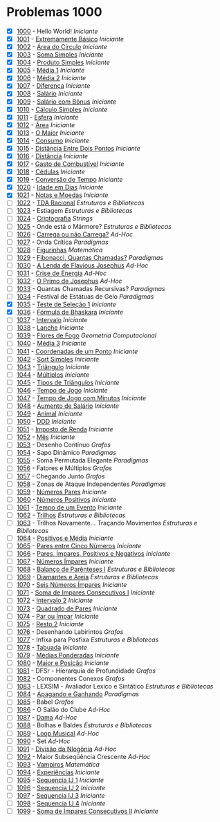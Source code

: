 # Problemas 1000 <!-- (78%) -->

  - [x]  [1000](https://www.beecrowd.com.br/judge/pt/problems/view/1000) - Hello World! *Iniciante*
  - [x]  [1001](https://www.beecrowd.com.br/judge/pt/problems/view/1001) - [Extremamente Básico](https://github.com/manoel-roberto/beecrowd/tree/master/src/1000/1001) *Iniciante*
  - [x]  [1002](https://www.beecrowd.com.br/judge/pt/problems/view/1002) - [Área do Círculo](https://github.com/manoel-roberto/beecrowd/tree/master/src/1000/1002) *Iniciante*
  - [x]  [1003](https://www.beecrowd.com.br/judge/pt/problems/view/1003) - [Soma Simples](https://github.com/manoel-roberto/beecrowd/tree/master/src/1000/1002) *Iniciante*
  - [x]  [1004](https://www.beecrowd.com.br/judge/pt/problems/view/1004) - [Produto Simples](https://github.com/manoel-roberto/beecrowd/tree/master/src/1000/1004) *Iniciante*
  - [x]  [1005](https://www.beecrowd.com.br/judge/pt/problems/view/1005) - [Média 1](https://github.com/manoel-roberto/beecrowd/tree/master/src/1000/1005) *Iniciante*
  - [x]  [1006](https://www.beecrowd.com.br/judge/pt/problems/view/1006) - [Média 2](https://github.com/manoel-roberto/beecrowd/tree/master/src/1000/1006) *Iniciante*
  - [x]  [1007](https://www.beecrowd.com.br/judge/pt/problems/view/1007) - [Diferença](https://github.com/manoel-roberto/beecrowd/tree/master/src/1000/1007) *Iniciante*
  - [x]  [1008](https://www.beecrowd.com.br/judge/pt/problems/view/1008) - [Salário](https://github.com/manoel-roberto/beecrowd/tree/master/src/1000/1008) *Iniciante*
  - [x]  [1009](https://www.beecrowd.com.br/judge/pt/problems/view/1009) - [Salário com Bônus](https://github.com/manoel-roberto/beecrowd/tree/master/src/1000/1009) *Iniciante*
  - [x]  [1010](https://www.beecrowd.com.br/judge/pt/problems/view/1010) - [Cálculo Simples](https://github.com/manoel-roberto/beecrowd/tree/master/src/1000/1010) *Iniciante*
  - [x]  [1011](https://www.beecrowd.com.br/judge/pt/problems/view/1011) - [Esfera](https://github.com/manoel-roberto/beecrowd/tree/master/src/1000/1011) *Iniciante*
  - [x]  [1012](https://www.beecrowd.com.br/judge/pt/problems/view/1012) - [Área](https://github.com/manoel-roberto/beecrowd/tree/master/src/1000/1012) *Iniciante*
  - [x]  [1013](https://www.beecrowd.com.br/judge/pt/problems/view/1013) - [O Maior](https://github.com/manoel-roberto/beecrowd/tree/master/src/1000/1013) *Iniciante*
  - [x]  [1014](https://www.beecrowd.com.br/judge/pt/problems/view/1014) - [Consumo](https://github.com/manoel-roberto/beecrowd/tree/master/src/1000/1014) *Iniciante*
  - [x]  [1015](https://www.beecrowd.com.br/judge/pt/problems/view/1015) - [Distância Entre Dois Pontos](https://github.com/manoel-roberto/beecrowd/tree/master/src/1000/1015) *Iniciante*
  - [x]  [1016](https://www.beecrowd.com.br/judge/pt/problems/view/1016) - [Distância](https://github.com/manoel-roberto/beecrowd/tree/master/src/1000/1016) *Iniciante*
  - [x]  [1017](https://www.beecrowd.com.br/judge/pt/problems/view/1017) - [Gasto de Combustível](https://github.com/manoel-roberto/beecrowd/tree/master/src/1000/1017) *Iniciante*
  - [x]  [1018](https://www.beecrowd.com.br/judge/pt/problems/view/1018) - [Cédulas](https://github.com/manoel-roberto/beecrowd/tree/master/src/1000/1018) *Iniciante*
  - [x]  [1019](https://www.beecrowd.com.br/judge/pt/problems/view/1019) - [Conversão de Tempo](https://github.com/manoel-roberto/beecrowd/tree/master/src/1000/1019) *Iniciante*
  - [x]  [1020](https://www.beecrowd.com.br/judge/pt/problems/view/1020) - [Idade em Dias](https://github.com/manoel-roberto/beecrowd/tree/master/src/1000/1020) *Iniciante*
  - [x]  [1021](https://www.beecrowd.com.br/judge/pt/problems/view/1021) - [Notas e Moedas](https://github.com/manoel-roberto/beecrowd/tree/master/src/1000/1021) *Iniciante*
  - [ ]  [1022](https://www.beecrowd.com.br/judge/pt/problems/view/1022) - [TDA Racional](https://github.com/manoel-roberto/beecrowd/tree/master/src/1000/1022) *Estruturas e Bibliotecas*
  - [ ]  [1023](https://www.beecrowd.com.br/judge/pt/problems/view/1023) - Estiagem *Estruturas e Bibliotecas*
  - [ ]  [1024](https://www.beecrowd.com.br/judge/pt/problems/view/1024) - [Criptografia](https://github.com/manoel-roberto/beecrowd/tree/master/src/1000/1024) *Strings*
  - [ ]  [1025](https://www.beecrowd.com.br/judge/pt/problems/view/1025) - Onde está o Mármore? *Estruturas e Bibliotecas*
  - [ ]  [1026](https://www.beecrowd.com.br/judge/pt/problems/view/1026) - [Carrega ou não Carrega?](https://github.com/manoel-roberto/beecrowd/tree/master/src/1000/1026) *Ad-Hoc*
  - [ ]  [1027](https://www.beecrowd.com.br/judge/pt/problems/view/1027) - Onda Crítica *Paradigmas*
  - [ ]  [1028](https://www.beecrowd.com.br/judge/pt/problems/view/1028) - [Figurinhas](https://github.com/manoel-roberto/beecrowd/tree/master/src/1000/1028) *Matemática*
  - [ ]  [1029](https://www.beecrowd.com.br/judge/pt/problems/view/1029) - [Fibonacci, Quantas Chamadas?](https://github.com/manoel-roberto/beecrowd/tree/master/src/1000/1029) *Paradigmas*
  - [ ]  [1030](https://www.beecrowd.com.br/judge/pt/problems/view/1030) - [A Lenda de Flavious Josephus](https://github.com/manoel-roberto/beecrowd/tree/master/src/1000/1030) *Ad-Hoc*
  - [ ]  [1031](https://www.beecrowd.com.br/judge/pt/problems/view/1031) - [Crise de Energia](https://github.com/manoel-roberto/beecrowd/tree/master/src/1000/1031) *Ad-Hoc*
  - [ ]  [1032](https://www.beecrowd.com.br/judge/pt/problems/view/1032) - [O Primo de Josephus](https://github.com/manoel-roberto/beecrowd/tree/master/src/1000/1032) *Ad-Hoc*
  - [ ]  [1033](https://www.beecrowd.com.br/judge/pt/problems/view/1033) - Quantas Chamadas Recursivas? *Paradigmas*
  - [ ]  [1034](https://www.beecrowd.com.br/judge/pt/problems/view/1034) - Festival de Estátuas de Gelo *Paradigmas*
  - [x]  [1035](https://www.beecrowd.com.br/judge/pt/problems/view/1035) - [Teste de Seleção 1](https://github.com/manoel-roberto/beecrowd/tree/master/src/1000/1035) *Iniciante*
  - [x]  [1036](https://www.beecrowd.com.br/judge/pt/problems/view/1036) - [Fórmula de Bhaskara](https://github.com/manoel-roberto/beecrowd/tree/master/src/1000/1036) *Iniciante*
  - [ ]  [1037](https://www.beecrowd.com.br/judge/pt/problems/view/1037) - [Intervalo](https://github.com/manoel-roberto/beecrowd/tree/master/src/1000/1037) *Iniciante*
  - [ ]  [1038](https://www.beecrowd.com.br/judge/pt/problems/view/1038) - [Lanche](https://github.com/manoel-roberto/beecrowd/tree/master/src/1000/1038) *Iniciante*
  - [ ]  [1039](https://www.beecrowd.com.br/judge/pt/problems/view/1039) - [Flores de Fogo](https://github.com/manoel-roberto/beecrowd/tree/master/src/1000/1039) *Geometria Computacional*
  - [ ]  [1040](https://www.beecrowd.com.br/judge/pt/problems/view/1040) - [Média 3](https://github.com/manoel-roberto/beecrowd/tree/master/src/1000/1040) *Iniciante*
  - [ ]  [1041](https://www.beecrowd.com.br/judge/pt/problems/view/1041) - [Coordenadas de um Ponto](https://github.com/manoel-roberto/beecrowd/tree/master/src/1000/1041) *Iniciante*
  - [ ]  [1042](https://www.beecrowd.com.br/judge/pt/problems/view/1042) - [Sort Simples](https://github.com/manoel-roberto/beecrowd/tree/master/src/1000/1042) *Iniciante*
  - [ ]  [1043](https://www.beecrowd.com.br/judge/pt/problems/view/1043) - [Triângulo](https://github.com/manoel-roberto/beecrowd/tree/master/src/1000/1043) *Iniciante*
  - [ ]  [1044](https://www.beecrowd.com.br/judge/pt/problems/view/1044) - [Múltiplos](https://github.com/manoel-roberto/beecrowd/tree/master/src/1000/1044) *Iniciante*
  - [ ]  [1045](https://www.beecrowd.com.br/judge/pt/problems/view/1045) - [Tipos de Triângulos](https://github.com/manoel-roberto/beecrowd/tree/master/src/1000/1045) *Iniciante*
  - [ ]  [1046](https://www.beecrowd.com.br/judge/pt/problems/view/1046) - [Tempo de Jogo](https://github.com/manoel-roberto/beecrowd/tree/master/src/1000/1046) *Iniciante*
  - [ ]  [1047](https://www.beecrowd.com.br/judge/pt/problems/view/1047) - [Tempo de Jogo com Minutos](https://github.com/manoel-roberto/beecrowd/tree/master/src/1000/1047) *Iniciante*
  - [ ]  [1048](https://www.beecrowd.com.br/judge/pt/problems/view/1048) - [Aumento de Salário](https://github.com/manoel-roberto/beecrowd/tree/master/src/1000/1048) *Iniciante*
  - [ ]  [1049](https://www.beecrowd.com.br/judge/pt/problems/view/1049) - [Animal](https://github.com/manoel-roberto/beecrowd/tree/master/src/1000/1049) *Iniciante*
  - [ ]  [1050](https://www.beecrowd.com.br/judge/pt/problems/view/1050) - [DDD](https://github.com/manoel-roberto/beecrowd/tree/master/src/1000/1050) *Iniciante*
  - [ ]  [1051](https://www.beecrowd.com.br/judge/pt/problems/view/1051) - [Imposto de Renda](https://github.com/manoel-roberto/beecrowd/tree/master/src/1000/1051) *Iniciante*
  - [ ]  [1052](https://www.beecrowd.com.br/judge/pt/problems/view/1052) - [Mês](https://github.com/manoel-roberto/beecrowd/tree/master/src/1000/1052) *Iniciante*
  - [ ]  [1053](https://www.beecrowd.com.br/judge/pt/problems/view/1053) - Desenho Contínuo *Grafos*
  - [ ]  [1054](https://www.beecrowd.com.br/judge/pt/problems/view/1054) - Sapo Dinâmico *Paradigmas*
  - [ ]  [1055](https://www.beecrowd.com.br/judge/pt/problems/view/1055) - Soma Permutada Elegante *Paradigmas*
  - [ ]  [1056](https://www.beecrowd.com.br/judge/pt/problems/view/1056) - Fatores e Múltiplos *Grafos*
  - [ ]  [1057](https://www.beecrowd.com.br/judge/pt/problems/view/1057) - Chegando Junto *Grafos*
  - [ ]  [1058](https://www.beecrowd.com.br/judge/pt/problems/view/1058) - Zonas de Ataque Independentes *Paradigmas*
  - [ ]  [1059](https://www.beecrowd.com.br/judge/pt/problems/view/1059) - [Números Pares](https://github.com/manoel-roberto/beecrowd/tree/master/src/1000/1059) *Iniciante*
  - [ ]  [1060](https://www.beecrowd.com.br/judge/pt/problems/view/1060) - [Números Positivos](https://github.com/manoel-roberto/beecrowd/tree/master/src/1000/1060) *Iniciante*
  - [ ]  [1061](https://www.beecrowd.com.br/judge/pt/problems/view/1061) - [Tempo de um Evento](https://github.com/manoel-roberto/beecrowd/tree/master/src/1000/104061) *Iniciante*
  - [ ]  [1062](https://www.beecrowd.com.br/judge/pt/problems/view/1062) - [Trilhos](https://github.com/manoel-roberto/beecrowd/tree/master/src/1000/1062) *Estruturas e Bibliotecas*
  - [ ]  [1063](https://www.beecrowd.com.br/judge/pt/problems/view/1063) - Trilhos Novamente... Traçando Movimentos *Estruturas e Bibliotecas*
  - [ ]  [1064](https://www.beecrowd.com.br/judge/pt/problems/view/1064) - [Positivos e Média](https://github.com/manoel-roberto/beecrowd/tree/master/src/1000/1064) *Iniciante*
  - [ ]  [1065](https://www.beecrowd.com.br/judge/pt/problems/view/1065) - [Pares entre Cinco Números](https://github.com/manoel-roberto/beecrowd/tree/master/src/1000/1065) *Iniciante*
  - [ ]  [1066](https://www.beecrowd.com.br/judge/pt/problems/view/1066) - [Pares, Ímpares, Positivos e Negativos](https://github.com/manoel-roberto/beecrowd/tree/master/src/1000/1066) *Iniciante*
  - [ ]  [1067](https://www.beecrowd.com.br/judge/pt/problems/view/1067) - [Números Ímpares](https://github.com/manoel-roberto/beecrowd/tree/master/src/1000/1067) *Iniciante*
  - [ ]  [1068](https://www.beecrowd.com.br/judge/pt/problems/view/1068) - [Balanço de Parênteses I](https://github.com/manoel-roberto/beecrowd/tree/master/src/1000/1068) *Estruturas e Bibliotecas*
  - [ ]  [1069](https://www.beecrowd.com.br/judge/pt/problems/view/1069) - [Diamantes e Areia](https://github.com/manoel-roberto/beecrowd/tree/master/src/1000/1069) *Estruturas e Bibliotecas*
  - [ ]  [1070](https://www.beecrowd.com.br/judge/pt/problems/view/1070) - [Seis Números Ímpares](https://github.com/manoel-roberto/beecrowd/tree/master/src/1000/1070) *Iniciante*
  - [ ]  [1071](https://www.beecrowd.com.br/judge/pt/problems/view/1071) - [Soma de Impares Consecutivos I](https://github.com/manoel-roberto/beecrowd/tree/master/src/1000/1071) *Iniciante*
  - [ ]  [1072](https://www.beecrowd.com.br/judge/pt/problems/view/1072) - [Intervalo 2](https://github.com/manoel-roberto/beecrowd/tree/master/src/1000/1072) *Iniciante*
  - [ ]  [1073](https://www.beecrowd.com.br/judge/pt/problems/view/1073) - [Quadrado de Pares](https://github.com/manoel-roberto/beecrowd/tree/master/src/1000/1073) *Iniciante*
  - [ ]  [1074](https://www.beecrowd.com.br/judge/pt/problems/view/1074) - [Par ou Ímpar](https://github.com/manoel-roberto/beecrowd/tree/master/src/1000/1074) *Iniciante*
  - [ ]  [1075](https://www.beecrowd.com.br/judge/pt/problems/view/1075) - [Resto 2](https://github.com/manoel-roberto/beecrowd/tree/master/src/1000/1075) *Iniciante*
  - [ ]  [1076](https://www.beecrowd.com.br/judge/pt/problems/view/1076) - Desenhando Labirintos *Grafos*
  - [ ]  [1077](https://www.beecrowd.com.br/judge/pt/problems/view/1077) - Infixa para Posfixa *Estruturas e Bibliotecas*
  - [ ]  [1078](https://www.beecrowd.com.br/judge/pt/problems/view/1078) - [Tabuada](https://github.com/manoel-roberto/beecrowd/tree/master/src/1000/1078) *Iniciante*
  - [ ]  [1079](https://www.beecrowd.com.br/judge/pt/problems/view/1079) - [Médias Ponderadas](https://github.com/manoel-roberto/beecrowd/tree/master/src/1000/1079) *Iniciante*
  - [ ]  [1080](https://www.beecrowd.com.br/judge/pt/problems/view/1080) - [Maior e Posição](https://github.com/manoel-roberto/beecrowd/tree/master/src/1000/1080) *Iniciante*
  - [ ]  [1081](https://www.beecrowd.com.br/judge/pt/problems/view/1081) - DFSr - Hierarquia de Profundidade *Grafos*
  - [ ]  [1082](https://www.beecrowd.com.br/judge/pt/problems/view/1082) - Componentes Conexos *Grafos*
  - [ ]  [1083](https://www.beecrowd.com.br/judge/pt/problems/view/1083) - LEXSIM - Avaliador Lexico e Sintático *Estruturas e Bibliotecas*
  - [ ]  [1084](https://www.beecrowd.com.br/judge/pt/problems/view/1084) - [Apagando e Ganhando](https://github.com/manoel-roberto/beecrowd/tree/master/src/1000/1084) *Paradigmas*
  - [ ]  [1085](https://www.beecrowd.com.br/judge/pt/problems/view/1085) - Babel *Grafos*
  - [ ]  [1086](https://www.beecrowd.com.br/judge/pt/problems/view/1086) - O Salão do Clube *Ad-Hoc*
  - [ ]  [1087](https://www.beecrowd.com.br/judge/pt/problems/view/1087) - [Dama](https://github.com/manoel-roberto/beecrowd/tree/master/src/1000/1087) *Ad-Hoc*
  - [ ]  [1088](https://www.beecrowd.com.br/judge/pt/problems/view/1088) - Bolhas e Baldes *Estruturas e Bibliotecas*
  - [ ]  [1089](https://www.beecrowd.com.br/judge/pt/problems/view/1089) - [Loop Musical](https://github.com/manoel-roberto/beecrowd/tree/master/src/1000/1098) *Ad-Hoc*
  - [ ]  [1090](https://www.beecrowd.com.br/judge/pt/problems/view/1090) - Set *Ad-Hoc*
  - [ ]  [1091](https://www.beecrowd.com.br/judge/pt/problems/view/1091) - [Divisão da Nlogônia](https://github.com/manoel-roberto/beecrowd/tree/master/src/1000/1091) *Ad-Hoc*
  - [ ]  [1092](https://www.beecrowd.com.br/judge/pt/problems/view/1092) - Maior Subseqüência Crescente *Ad-Hoc*
  - [ ]  [1093](https://www.beecrowd.com.br/judge/pt/problems/view/1093) - [Vampiros](https://github.com/manoel-roberto/beecrowd/tree/master/src/1000/1093) *Matemática*
  - [ ]  [1094](https://www.beecrowd.com.br/judge/pt/problems/view/1094) - [Experiências](https://github.com/manoel-roberto/beecrowd/tree/master/src/1000/1094) *Iniciante*
  - [ ]  [1095](https://www.beecrowd.com.br/judge/pt/problems/view/1095) - [Sequencia IJ 1](https://github.com/manoel-roberto/beecrowd/tree/master/src/1000/1095) *Iniciante*
  - [ ]  [1096](https://www.beecrowd.com.br/judge/pt/problems/view/1096) - [Sequencia IJ 2](https://github.com/manoel-roberto/beecrowd/tree/master/src/1000/1096) *Iniciante*
  - [ ]  [1097](https://www.beecrowd.com.br/judge/pt/problems/view/1097) - [Sequencia IJ 3](https://github.com/manoel-roberto/beecrowd/tree/master/src/1000/1097) *Iniciante*
  - [ ]  [1098](https://www.beecrowd.com.br/judge/pt/problems/view/1098) - [Sequencia IJ 4](https://github.com/manoel-roberto/beecrowd/tree/master/src/1000/1098) *Iniciante*
  - [ ]  [1099](https://www.beecrowd.com.br/judge/pt/problems/view/1099) - [Soma de Ímpares Consecutivos II](https://github.com/manoel-roberto/beecrowd/tree/master/src/1000/1040) *Iniciante*
